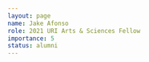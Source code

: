 ```yaml
---
layout: page
name: Jake Afonso
role: 2021 URI Arts & Sciences Fellow 
importance: 5
status: alumni
---
```



<!-- img: /img/
github: username
website: http://name.com -->
